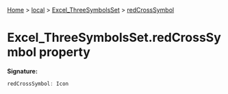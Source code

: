 [Home](./index) &gt; [local](local.md) &gt; [Excel\_ThreeSymbolsSet](local.excel_threesymbolsset.md) &gt; [redCrossSymbol](local.excel_threesymbolsset.redcrosssymbol.md)

# Excel\_ThreeSymbolsSet.redCrossSymbol property


**Signature:**
```javascript
redCrossSymbol: Icon
```
